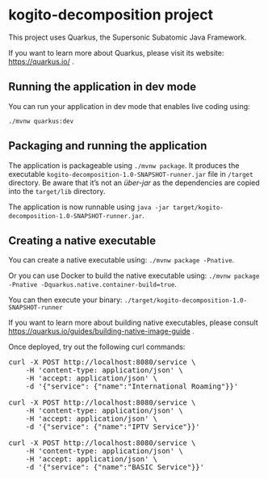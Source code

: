 # kogito-decomposition project

This project uses Quarkus, the Supersonic Subatomic Java Framework.

If you want to learn more about Quarkus, please visit its website: https://quarkus.io/ .

## Running the application in dev mode

You can run your application in dev mode that enables live coding using:
```
./mvnw quarkus:dev
```

## Packaging and running the application

The application is packageable using `./mvnw package`.
It produces the executable `kogito-decomposition-1.0-SNAPSHOT-runner.jar` file in `/target` directory.
Be aware that it’s not an _über-jar_ as the dependencies are copied into the `target/lib` directory.

The application is now runnable using `java -jar target/kogito-decomposition-1.0-SNAPSHOT-runner.jar`.

## Creating a native executable

You can create a native executable using: `./mvnw package -Pnative`.

Or you can use Docker to build the native executable using: `./mvnw package -Pnative -Dquarkus.native.container-build=true`.

You can then execute your binary: `./target/kogito-decomposition-1.0-SNAPSHOT-runner`

If you want to learn more about building native executables, please consult https://quarkus.io/guides/building-native-image-guide .

Once deployed, try out the following curl commands:

<pre>
curl -X POST http://localhost:8080/service \
    -H 'content-type: application/json' \
    -H 'accept: application/json' \
    -d '{"service": {"name":"International Roaming"}}'
    
curl -X POST http://localhost:8080/service \
    -H 'content-type: application/json' \
    -H 'accept: application/json' \
    -d '{"service": {"name":"IPTV Service"}}'
    
curl -X POST http://localhost:8080/service \
    -H 'content-type: application/json' \
    -H 'accept: application/json' \
    -d '{"service": {"name":"BASIC Service"}}'
</pre>